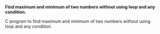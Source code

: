 **Find maximum and minimum of two numbers without using loop and any condition.**

C program to find maximum and minimum of two numbers without using loop and any condition.
